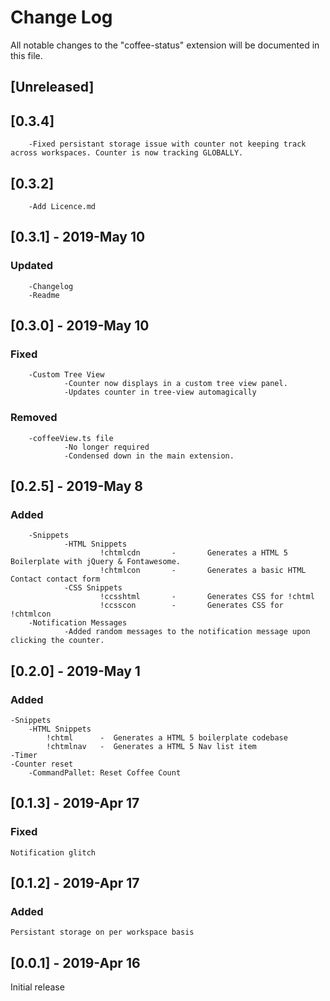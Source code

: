 # Change Log

All notable changes to the "coffee-status" extension will be documented in this file.

## [Unreleased]

## [0.3.4]
        -Fixed persistant storage issue with counter not keeping track across workspaces. Counter is now tracking GLOBALLY.
## [0.3.2]

        -Add Licence.md

## [0.3.1] - 2019-May 10

### Updated

        -Changelog
        -Readme

## [0.3.0] - 2019-May 10

### Fixed

        -Custom Tree View
                -Counter now displays in a custom tree view panel.
                -Updates counter in tree-view automagically

### Removed

        -coffeeView.ts file
                -No longer required
                -Condensed down in the main extension.

## [0.2.5] - 2019-May 8

### Added

        -Snippets
                -HTML Snippets
                        !chtmlcdn       -       Generates a HTML 5 Boilerplate with jQuery & Fontawesome.
                        !chtmlcon       -       Generates a basic HTML Contact contact form
                -CSS Snippets
                        !ccsshtml       -       Generates CSS for !chtml
                        !ccsscon        -       Generates CSS for !chtmlcon
        -Notification Messages
                -Added random messages to the notification message upon clicking the counter.

## [0.2.0] - 2019-May 1

### Added

    -Snippets
        -HTML Snippets
            !chtml      -  Generates a HTML 5 boilerplate codebase
            !chtmlnav   -  Generates a HTML 5 Nav list item
    -Timer
    -Counter reset
        -CommandPallet: Reset Coffee Count

## [0.1.3] - 2019-Apr 17

### Fixed

    Notification glitch

## [0.1.2] - 2019-Apr 17

### Added

    Persistant storage on per workspace basis

## [0.0.1] - 2019-Apr 16

 Initial release  
